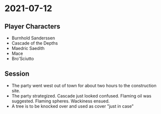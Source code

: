# 2021-07-12
## Player Characters
* Burnhold Sanderssen
* Cascade of the Depths
* Maedric Saedith
* Mace
* Bro'Sciutto
## Session
* The party went west out of town for about two hours to the construction site.
* The party strategized. Cascade just looked confused. Flaming oil was suggested. Flaming spheres. Wackiness ensued.
* A tree is to be knocked over and used as cover "just in case"
<!--stackedit_data:
eyJoaXN0b3J5IjpbLTExODAwOTU3OTcsLTE5ODc1MTE0MTEsLT
U1NjIzMjc5MywxOTYzOTIzNzE5LDI1MzE2NDYzOF19
-->